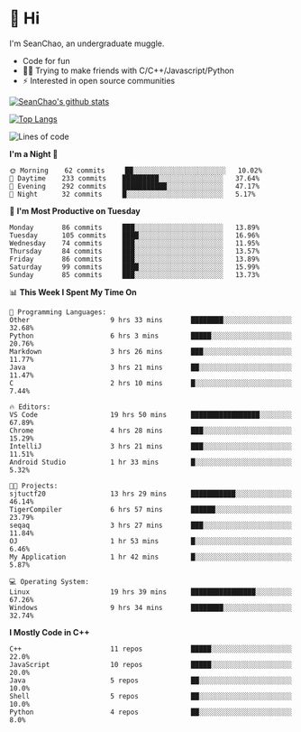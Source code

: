 # 👋 Hi
I'm SeanChao, an undergraduate muggle.

- Code for fun
- 👨‍💻 Trying to make friends with C/C++/Javascript/Python
- ⚡ Interested in open source communities

[![SeanChao's github stats](https://i-github-readme-stats.vercel.app/api?username=seanchao&show_icons=true)](https://github.com/anuraghazra/github-readme-stats)

[![Top Langs](https://i-github-readme-stats.vercel.app/api/top-langs/?username=seanchao&layout=compact)](https://github.com/anuraghazra/github-readme-stats)

<!--START_SECTION:waka-->
![Lines of code](https://img.shields.io/badge/From%20Hello%20World%20I%27ve%20Written-1.9%20million%20lines%20of%20code-blue)

**I'm a Night 🦉** 

```text
🌞 Morning    62 commits     ██░░░░░░░░░░░░░░░░░░░░░░░   10.02% 
🌆 Daytime    233 commits    █████████░░░░░░░░░░░░░░░░   37.64% 
🌃 Evening    292 commits    ███████████░░░░░░░░░░░░░░   47.17% 
🌙 Night      32 commits     █░░░░░░░░░░░░░░░░░░░░░░░░   5.17%

```
📅 **I'm Most Productive on Tuesday** 

```text
Monday       86 commits     ███░░░░░░░░░░░░░░░░░░░░░░   13.89% 
Tuesday      105 commits    ████░░░░░░░░░░░░░░░░░░░░░   16.96% 
Wednesday    74 commits     ███░░░░░░░░░░░░░░░░░░░░░░   11.95% 
Thursday     84 commits     ███░░░░░░░░░░░░░░░░░░░░░░   13.57% 
Friday       86 commits     ███░░░░░░░░░░░░░░░░░░░░░░   13.89% 
Saturday     99 commits     ████░░░░░░░░░░░░░░░░░░░░░   15.99% 
Sunday       85 commits     ███░░░░░░░░░░░░░░░░░░░░░░   13.73%

```


📊 **This Week I Spent My Time On** 

```text
💬 Programming Languages: 
Other                    9 hrs 33 mins       ████████░░░░░░░░░░░░░░░░░   32.68% 
Python                   6 hrs 3 mins        █████░░░░░░░░░░░░░░░░░░░░   20.76% 
Markdown                 3 hrs 26 mins       ███░░░░░░░░░░░░░░░░░░░░░░   11.77% 
Java                     3 hrs 21 mins       ██░░░░░░░░░░░░░░░░░░░░░░░   11.47% 
C                        2 hrs 10 mins       █░░░░░░░░░░░░░░░░░░░░░░░░   7.44%

🔥 Editors: 
VS Code                  19 hrs 50 mins      █████████████████░░░░░░░░   67.89% 
Chrome                   4 hrs 28 mins       ███░░░░░░░░░░░░░░░░░░░░░░   15.29% 
IntelliJ                 3 hrs 21 mins       ███░░░░░░░░░░░░░░░░░░░░░░   11.51% 
Android Studio           1 hr 33 mins        █░░░░░░░░░░░░░░░░░░░░░░░░   5.32%

🐱‍💻 Projects: 
sjtuctf20                13 hrs 29 mins      ███████████░░░░░░░░░░░░░░   46.14% 
TigerCompiler            6 hrs 57 mins       ██████░░░░░░░░░░░░░░░░░░░   23.79% 
seqaq                    3 hrs 27 mins       ███░░░░░░░░░░░░░░░░░░░░░░   11.84% 
OJ                       1 hr 53 mins        █░░░░░░░░░░░░░░░░░░░░░░░░   6.46% 
My Application           1 hr 42 mins        █░░░░░░░░░░░░░░░░░░░░░░░░   5.87%

💻 Operating System: 
Linux                    19 hrs 39 mins      ████████████████░░░░░░░░░   67.26% 
Windows                  9 hrs 34 mins       ████████░░░░░░░░░░░░░░░░░   32.74%

```

**I Mostly Code in C++** 

```text
C++                      11 repos            █████░░░░░░░░░░░░░░░░░░░░   22.0% 
JavaScript               10 repos            █████░░░░░░░░░░░░░░░░░░░░   20.0% 
Java                     5 repos             ██░░░░░░░░░░░░░░░░░░░░░░░   10.0% 
Shell                    5 repos             ██░░░░░░░░░░░░░░░░░░░░░░░   10.0% 
Python                   4 repos             ██░░░░░░░░░░░░░░░░░░░░░░░   8.0%

```



<!--END_SECTION:waka-->
